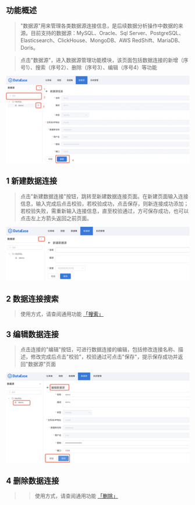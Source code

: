 ## 功能概述
> "数据源"用来管理各类数据源连接信息，是后续数据分析操作中数据的来源。目前支持的数据源：MySQL、Oracle、Sql Server、PostgreSQL、Elasticsearch、ClickHouse、MongoDB、AWS RedShift、MariaDB、Doris。

> 点击"数据源"，进入数据源管理功能模块，该页面包括数据连接的新增（序号1）、搜索（序号2）、删除（序号3）、编辑（序号4）等功能

 ![数据源](../img/datasource_configuration/数据源管理页面.png)

## 1 新建数据连接
> 点击"新建数据连接"按钮，跳转至新建数据连接页面。在新建页面输入连接信息，输入完成后点击校验，若校验成功，点击保存，则新连接成功添加；若校验失败，需重新输入连接信息，直至校验通过，方可保存成功，也可以点击左上方箭头返回之前页面。
 
![新建数据连接](../img/datasource_configuration/新增.png)

## 2 数据连接搜索
> 使用方式，请查阅通用功能 [「搜索」](../general/#_6)

## 3 编辑数据连接
> 点击连接的"编辑"按钮，可进行数据连接的编辑，包括修改连接名称、描述，修改完成后点击"校验"，校验通过可点击"保存"，提示保存成功并返回"数据源"页面

![编辑数据连接](../img/datasource_configuration/编辑.png)

## 4 删除数据连接
> > 使用方式，请查阅通用功能 [「删除」](../general/#_5)
